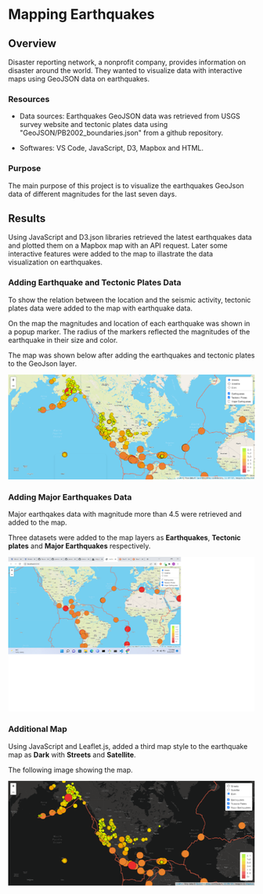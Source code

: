 # Mapping Earthquakes

## Overview

Disaster reporting network, a nonprofit company, provides information on disaster around the world. They wanted to visualize data with interactive maps using GeoJSON data on earthquakes.

### Resources

- Data sources: Earthquakes GeoJSON data was retrieved from USGS survey website and tectonic plates data using "GeoJSON/PB2002_boundaries.json" from a github repository.

- Softwares: VS Code, JavaScript, D3, Mapbox and HTML.

### Purpose

The main purpose of this project is to visualize the  earthquakes GeoJson data of different magnitudes for the last seven days.

## Results

Using JavaScript and D3.json libraries retrieved the latest earthquakes data and plotted them on a Mapbox map with an API request. Later some interactive features were added to the map to illastrate the data visualization on earthquakes.

### Adding Earthquake and Tectonic Plates Data

To show the relation between the location and the seismic activity, tectonic plates data were added to the map with earthquake data.

On the map the magnitudes and location of each earthquake was shown in a popup marker. The radius of the markers reflected the magnitudes of the earthquake in their size and color.

The map was shown below after adding the earthquakes and tectonic plates to the GeoJson layer.

![EQ_Tectonic_plates](https://github.com/Nusratnimme/Mapping_Earthquakes/blob/main/Images/Tectonic_Plates.png)


### Adding Major Earthquakes Data

Major earthqakes data  with magnitude more than 4.5 were retrieved and added to the map.

Three datasets were added to the map layers as **Earthquakes**, **Tectonic plates** and **Major Earthquakes** respectively.

![Major_EQ](https://github.com/Nusratnimme/Mapping_Earthquakes/blob/main/Images/MajorEQ.png)

### Additional Map
Using JavaScript and Leaflet.js, added a third map style to the earthquake map as **Dark** with **Streets** and **Satellite**.

The following image showing the map.

![Dark_Style](https://github.com/Nusratnimme/Mapping_Earthquakes/blob/main/Images/Additional%20map.png)
